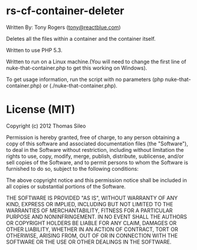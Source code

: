 rs-cf-container-deleter
=======================
Written By: Tony Rogers (tony@reactblue.com) 

Deletes all the files within a container and the container itself.

Written to use PHP 5.3.

Written to run on a Linux machine.(You will need to change the first line of nuke-that-container.php to get this working on Windows).

To get usage information, run the script with no parameters (php nuke-that-container.php) or (./nuke-that-container.php).

License (MIT)
=============
Copyright (c) 2012 Thomas Sileo

Permission is hereby granted, free of charge, to any person obtaining a copy of this software and associated documentation files (the "Software"), to deal in the Software without restriction, including without limitation the rights to use, copy, modify, merge, publish, distribute, sublicense, and/or sell copies of the Software, and to permit persons to whom the Software is furnished to do so, subject to the following conditions:

The above copyright notice and this permission notice shall be included in all copies or substantial portions of the Software.

THE SOFTWARE IS PROVIDED "AS IS", WITHOUT WARRANTY OF ANY KIND, EXPRESS OR IMPLIED, INCLUDING BUT NOT LIMITED TO THE WARRANTIES OF MERCHANTABILITY, FITNESS FOR A PARTICULAR PURPOSE AND NONINFRINGEMENT. IN NO EVENT SHALL THE AUTHORS OR COPYRIGHT HOLDERS BE LIABLE FOR ANY CLAIM, DAMAGES OR OTHER LIABILITY, WHETHER IN AN ACTION OF CONTRACT, TORT OR OTHERWISE, ARISING FROM, OUT OF OR IN CONNECTION WITH THE SOFTWARE OR THE USE OR OTHER DEALINGS IN THE SOFTWARE.
